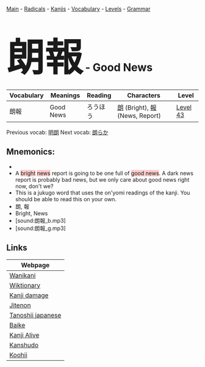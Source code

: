 <style> bigfont {font-size: 100px}</style>
[Main](../README.md) -
[Radicals](../radicals.md) -
[Kanjis](../kanjis.md) -
[Vocabulary](../vocabulary.md) -
[Levels](../levels.md) -
[Grammar](../grammar.md)
# <bigfont> 朗報</bigfont> - Good News 

| Vocabulary | Meanings | Reading | Characters | Level |
| --- | --- | --- | --- | --- |
| 朗報 | Good News | ろうほう |  [朗](../kanjis/朗.md) (Bright), [報](../kanjis/報.md) (News, Report) | [Level 43](../levels/wk_level43.md) |

Previous vocab: [明朗](明朗.md) Next vocab: [朗らか](朗らか.md) 

## Mnemonics:

* 
* A <span style="background-color:#ffcccb"> bright</span> <span style="background-color:#ffcccb"> news</span> report is going to be one full of <span style="background-color:#ffcccb"> good news</span>. A dark news report is probably bad news, but we only care about good news right now, don't we?
* This is a jukugo word that uses the on'yomi readings of the kanji. You should be able to read this on your own.
* 朗, 報
* Bright, News
* [sound:朗報_b.mp3]
* [sound:朗報_g.mp3]


## Links 

| Webpage |
| --- |
| [Wanikani          ](https://www.wanikani.com/kanji/朗報) |
| [Wiktionary        ](https://en.wiktionary.org/wiki/朗報) |
| [Kanji damage      ](http://www.kanjidamage.com/kanji/search?utf8=✓&q=朗報) |
| [Jitenon           ](https://jitenon.com/kanji/朗報) |
| [Tanoshii japanese ](https://www.tanoshiijapanese.com/dictionary/kanji.cfm?k=朗報) |
| [Baike             ](https://baike.baidu.com/item/朗報) |
| [Kanji Alive       ](https://app.kanjialive.com/朗報) |
| [Kanshudo          ](https://www.kanshudo.com/searchmn?q=朗報) |
| [Koohii            ](https://kanji.koohii.com/study/kanji/朗報) |
